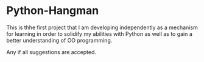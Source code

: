 # Python-Hangman
This is thhe first project that I am developing independently as a mechanism for learning in order to solidify my abilities with Python
as well as to gain a better understanding of OO programming.

Any if all suggestions are accepted.
